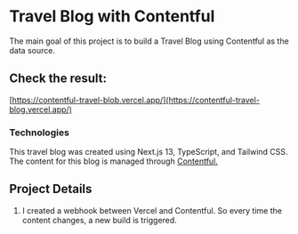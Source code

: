 # Travel Blog with Contentful

The main goal of this project is to build a Travel Blog using Contentful as the data source.

## Check the result:

[https://contentful-travel-blob.vercel.app/](https://contentful-travel-blog.vercel.app/)

### Technologies

This travel blog was created using Next.js 13, TypeScript, and Tailwind CSS.
The content for this blog is managed through [Contentful.](https://www.contentful.com/)

## Project Details

1. I created a webhook between Vercel and Contentful. So every time the content changes, a new build is triggered.
